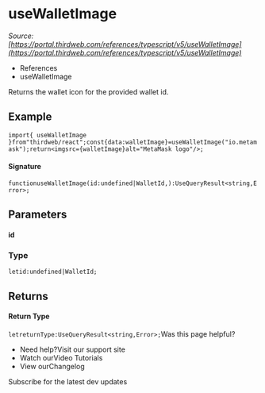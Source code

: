 # useWalletImage

*Source: [https://portal.thirdweb.com/references/typescript/v5/useWalletImage](https://portal.thirdweb.com/references/typescript/v5/useWalletImage)*

* References
* useWalletImage

Returns the wallet icon for the provided wallet id.

## Example

`import{ useWalletImage }from"thirdweb/react";const{data:walletImage}=useWalletImage("io.metamask");return<imgsrc={walletImage}alt="MetaMask logo"/>;`
#### Signature

`functionuseWalletImage(id:undefined|WalletId,):UseQueryResult<string,Error>;`
## Parameters

#### id

### Type

`letid:undefined|WalletId;`
## Returns

#### Return Type

`letreturnType:UseQueryResult<string,Error>;`Was this page helpful?

* Need help?Visit our support site
* Watch ourVideo Tutorials
* View ourChangelog

Subscribe for the latest dev updates

